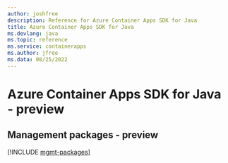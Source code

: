 ```yaml
---
author: joshfree
description: Reference for Azure Container Apps SDK for Java
title: Azure Container Apps SDK for Java
ms.devlang: java
ms.topic: reference
ms.service: containerapps
ms.author: jfree
ms.data: 08/25/2022
---
```

# Azure Container Apps SDK for Java - preview

## Management packages - preview
[!INCLUDE [mgmt-packages](container-apps-mgmt-index.md)]